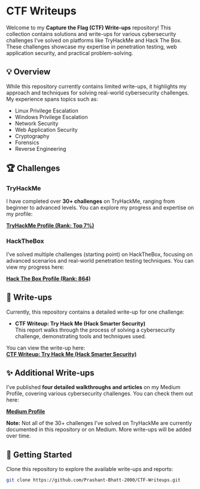# CTF Writeups

Welcome to my **Capture the Flag (CTF) Write-ups** repository! This collection contains solutions and write-ups for various cybersecurity challenges I’ve solved on platforms like TryHackMe and Hack The Box. These challenges showcase my expertise in penetration testing, web application security, and practical problem-solving.

## 💡 Overview

While this repository currently contains limited write-ups, it highlights my approach and techniques for solving real-world cybersecurity challenges. My experience spans topics such as:

- Linux Privilege Escalation
- Windows Privilege Escalation
- Network Security
- Web Application Security
- Cryptography
- Forensics
- Reverse Engineering

## 🏆 Challenges

### TryHackMe
I have completed over **30+ challenges** on TryHackMe, ranging from beginner to advanced levels. You can explore my progress and expertise on my profile:

[**TryHackMe Profile (Rank: Top 7%)**](https://tryhackme.com/r/p/Dr.Parad0x)

### HackTheBox
I’ve solved multiple challenges (starting point) on HackTheBox, focusing on advanced scenarios and real-world penetration testing techniques. You can view my progress here:

[**Hack The Box Profile (Rank: 864)**](https://app.hackthebox.com/profile/727807)

## 📄 Write-ups

Currently, this repository contains a detailed write-up for one challenge:

- **CTF Writeup: Try Hack Me (Hack Smarter Security)**  
  This report walks through the process of solving a cybersecurity challenge, demonstrating tools and techniques used.

You can view the write-up here:  
[**CTF Writeup: Try Hack Me (Hack Smarter Security)**](https://github.com/Prashant-Bhatt-2000/CTF-Writeups/blob/main/tryhackme/Hack_Smarter_Security.pdf)

## ✨ Additional Write-ups

I’ve published **four detailed walkthroughs and articles** on my Medium Profile, covering various cybersecurity challenges. You can check them out here:

[**Medium Profile**](https://medium.com/@prashantbhatt.2000)

**Note:** Not all of the 30+ challenges I’ve solved on TryHackMe are currently documented in this repository or on Medium. More write-ups will be added over time.

## 🚀 Getting Started

Clone this repository to explore the available write-ups and reports:

```bash
git clone https://github.com/Prashant-Bhatt-2000/CTF-Writeups.git
